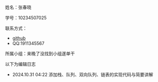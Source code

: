 姓名：张春晓

学号：10234507025

联系方式：
- [github](https://github.com/ChiyoYuki)
- QQ:1911345567

所属小组：来晚了没找到小组遂单干

以下为编辑日志

+ 2024.10.31 04:22
  添加栈、队列、双向队列、链表的实现代码与简要讲解